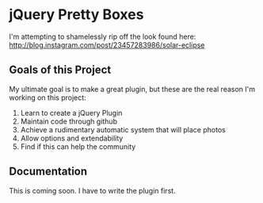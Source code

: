 jQuery Pretty Boxes
=====================

I'm attempting to shamelessly rip off the look found here: http://blog.instagram.com/post/23457283986/solar-eclipse

Goals of this Project
-----------------------

My ultimate goal is to make a great plugin, but these are the real reason I'm working on this project:

1. Learn to create a jQuery Plugin
2. Maintain code through github
3. Achieve a rudimentary automatic system that will place photos
4. Allow options and extendability
5. Find if this can help the community

Documentation
--------------

This is coming soon. I have to write the plugin first.